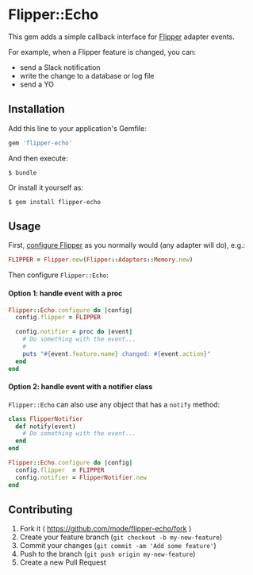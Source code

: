 # Flipper::Echo

This gem adds a simple callback interface for
[Flipper](https://github.com/jnunemaker/flipper) adapter events.

For example, when a Flipper feature is changed, you can:

* send a Slack notification
* write the change to a database or log file
* send a YO

## Installation

Add this line to your application's Gemfile:

```ruby
gem 'flipper-echo'
```

And then execute:

    $ bundle

Or install it yourself as:

    $ gem install flipper-echo

## Usage

First, [configure Flipper](https://github.com/jnunemaker/flipper#usage) as you
normally would (any adapter will do), e.g.:

```ruby
FLIPPER = Flipper.new(Flipper::Adapters::Memory.new)
```

Then configure `Flipper::Echo`:

#### Option 1: handle event with a proc

```ruby
Flipper::Echo.configure do |config|
  config.flipper = FLIPPER

  config.notifier = proc do |event|
    # Do something with the event...
    #
    puts "#{event.feature.name} changed: #{event.action}"
  end
end
```

#### Option 2: handle event with a notifier class

`Flipper::Echo` can also use any object that has a `notify` method:

```ruby
class FlipperNotifier
  def notify(event)
    # Do something with the event...
  end
end

Flipper::Echo.configure do |config|
  config.flipper  = FLIPPER
  config.notifier = FlipperNotifier.new
end
```

## Contributing

1. Fork it ( https://github.com/mode/flipper-echo/fork )
2. Create your feature branch (`git checkout -b my-new-feature`)
3. Commit your changes (`git commit -am 'Add some feature'`)
4. Push to the branch (`git push origin my-new-feature`)
5. Create a new Pull Request
